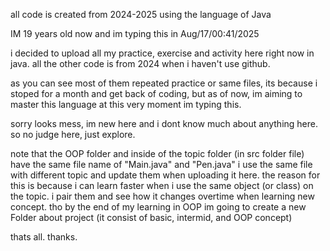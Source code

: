 all code is created from 2024-2025 
using the language of Java

IM 19 years old now and im typing this in Aug/17/00:41/2025

i decided to upload all my practice, exercise and activity here right now in java.
all the other code is from 2024 when i haven't use github.

as you can see most of them repeated practice or same files, its because i stoped for a month and get back of coding,
but as of now, im aiming to master this language at this very moment im typing this.

sorry looks mess, im new here and i dont know much about anything here.
so no judge here, just explore.

note that the OOP folder and inside of the topic folder (in src folder file) have the same file name of "Main.java" and "Pen.java"
i use the same file with different topic and update them when uploading it here. 
the reason for this is because i can learn faster when i use the same object (or class) on the topic. i pair them and see how it changes overtime when learning new concept.
tho by the end of my learning in OOP im going to create a new Folder about project (it consist of basic, intermid, and OOP concept)

thats all. thanks.
